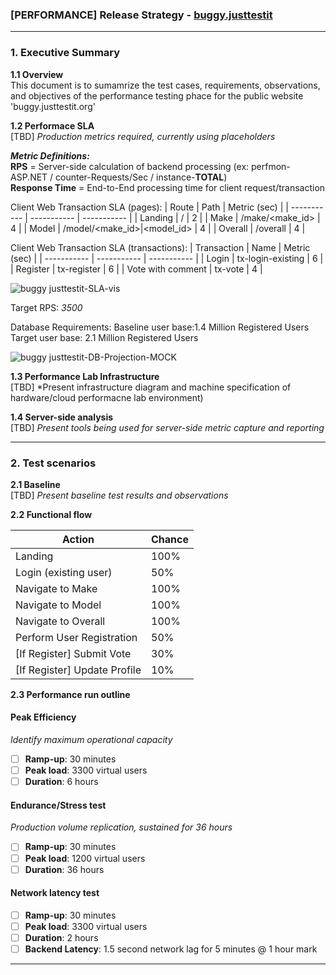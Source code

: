 
### [PERFORMANCE] Release Strategy - [buggy.justtestit](https://buggy.justtestit.org)
---
### 1. Executive Summary  
**1.1 Overview**  
This document is to sumamrize the test cases, requirements, observations, and objectives of the performance testing phace for the public website 'buggy.justtestit.org'

**1.2 Performace SLA**  
[TBD] *Production metrics required, currently using placeholders*

***Metric Definitions:***  
**RPS** = Server-side calculation of backend processing (ex: perfmon-ASP.NET / counter-Requests/Sec / instance-__TOTAL__)  
**Response Time** = End-to-End processing time for client request/transaction

Client Web Transaction SLA (pages):
| Route | Path | Metric (sec) |
| ----------- | ----------- | ----------- |
| Landing | / | 2 |
| Make | /make/<make_id> | 4 |
| Model | /model/<make_id>&#124;<model_id> | 4 |
| Overall | /overall | 4 |

Client Web Transaction SLA (transactions):
| Transaction | Name | Metric (sec) |
| ----------- | ----------- | ----------- |
| Login | tx-login-existing | 6 |
| Register | tx-register | 6 |
| Vote with comment | tx-vote | 4 |

![buggy justtestit-SLA-vis](https://user-images.githubusercontent.com/6401440/136873133-84358532-3540-45d2-aa41-91e5302b4614.JPG)
  
Target RPS: *3500* 

Database Requirements:
Baseline user base:1.4 Million Registered Users
Target user base: 2.1 Million Registered Users

![buggy justtestit-DB-Projection-MOCK](https://user-images.githubusercontent.com/6401440/136873665-92d2dae7-dc58-43e1-ac02-f35ce084c971.JPG)

**1.3 Performance Lab Infrastructure**  
[TBD] *Present infrastructure diagram and machine specification of hardware/cloud performacne lab environment)

**1.4 Server-side analysis**  
[TBD] *Present tools being used for server-side metric capture and reporting*

---
### 2. Test scenarios  
**2.1 Baseline**  
[TBD] *Present baseline test results and observations*

**2.2 Functional flow**   

| Action| Chance |
| ----------- | ----------- |
| Landing | 100% |
| Login (existing user) | 50% |
| Navigate to Make | 100% |
| Navigate to Model | 100% |
| Navigate to Overall | 100% |
| Perform User Registration | 50% |
| [If Register] Submit Vote | 30% |
| [If Register] Update Profile | 10% |

**2.3 Performance run outline**  

#### Peak Efficiency
*Identify maximum operational capacity*
- [ ] **Ramp-up**: 30 minutes
- [ ] **Peak load**: 3300 virtual users
- [ ] **Duration**: 6 hours

#### Endurance/Stress test
*Production volume replication, sustained for 36 hours*
- [ ] **Ramp-up**: 30 minutes
- [ ] **Peak load**: 1200 virtual users
- [ ] **Duration**: 36 hours

#### Network latency test
- [ ] **Ramp-up**: 30 minutes
- [ ] **Peak load**: 3300 virtual users
- [ ] **Duration**: 2 hours
- [ ] **Backend Latency**: 1.5 second network lag for 5 minutes @ 1 hour mark
---
